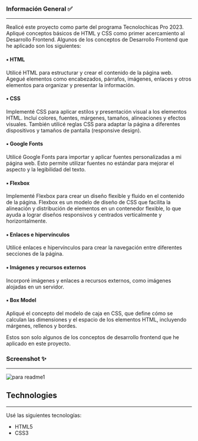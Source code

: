### Información General ✅
***
Realicé este proyecto como parte del programa Tecnolochicas Pro 2023. Apliqué conceptos básicos de HTML y CSS como primer acercamiento al Desarrollo Frontend.
Algunos de los conceptos de Desarrollo Frontend que he aplicado son los siguientes:

#### ▪ HTML 
Utilicé HTML para estructurar y crear el contenido de la página web. Agegué elementos como encabezados, párrafos, imágenes, enlaces y otros elementos para organizar y presentar la información.

#### ▪ CSS 
Implementé CSS para aplicar estilos y presentación visual a los elementos HTML. Incluí colores, fuentes, márgenes, tamaños, alineaciones y efectos visuales. También utilicé reglas CSS para adaptar la página a diferentes dispositivos y tamaños de pantalla (responsive design).

#### ▪ Google Fonts
Utilicé Google Fonts para importar y aplicar fuentes personalizadas a mi página web. Esto permite utilizar fuentes no estándar para mejorar el aspecto y la legibilidad del texto.

#### ▪ Flexbox
Implementé Flexbox para crear un diseño flexible y fluido en el contenido de la página. Flexbox es un modelo de diseño de CSS que facilita la alineación y distribución de elementos en un contenedor flexible, lo que ayuda a lograr diseños responsivos y centrados verticalmente y horizontalmente.

#### ▪ Enlaces e hipervínculos
Utilicé enlaces e hipervínculos para crear la navegación entre diferentes secciones de la página.

#### ▪ Imágenes y recursos externos
Incorporé imágenes y enlaces a recursos externos, como imágenes alojadas en un servidor.

#### ▪ Box Model
Apliqué el concepto del modelo de caja en CSS, que define cómo se calculan las dimensiones y el espacio de los elementos HTML, incluyendo márgenes, rellenos y bordes.

Estos son solo algunos de los conceptos de desarrollo frontend que he aplicado en este proyecto. 

### Screenshot ✨
***
![para readme1](https://github.com/analizanaya/basicPage-DesignThinking/assets/122294256/38d2baaa-fb63-4bf2-95af-7f1419bf1cdc)

## Technologies

***
Usé las siguientes tecnologías:
* HTML5
* CSS3
